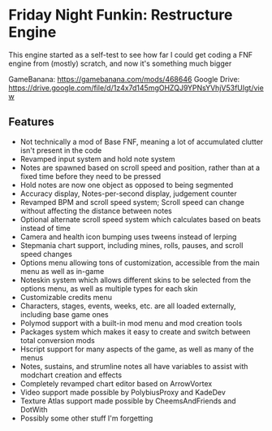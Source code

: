 # Friday Night Funkin: Restructure Engine
This engine started as a self-test to see how far I could get coding a FNF engine from (mostly) scratch, and now it's something much bigger

GameBanana: https://gamebanana.com/mods/468646
Google Drive: https://drive.google.com/file/d/1z4x7d145mgOHZQJ9YPNsYVhjV53fUIgt/view

## Features
- Not technically a mod of Base FNF, meaning a lot of accumulated clutter isn't present in the code
- Revamped input system and hold note system
- Notes are spawned based on scroll speed and position, rather than at a fixed time before they need to be pressed
- Hold notes are now one object as opposed to being segmented
- Accuracy display, Notes-per-second display, judgement counter
- Revamped BPM and scroll speed system; Scroll speed can change without affecting the distance between notes
- Optional alternate scroll speed system which calculates based on beats instead of time
- Camera and health icon bumping uses tweens instead of lerping
- Stepmania chart support, including mines, rolls, pauses, and scroll speed changes
- Options menu allowing tons of customization, accessible from the main menu as well as in-game
- Noteskin system which allows different skins to be selected from the options menu, as well as multiple types for each skin
- Customizable credits menu
- Characters, stages, events, weeks, etc. are all loaded externally, including base game ones
- Polymod support with a built-in mod menu and mod creation tools
- Packages system which makes it easy to create and switch between total conversion mods
- Hscript support for many aspects of the game, as well as many of the menus
- Notes, sustains, and strumline notes all have variables to assist with modchart creation and effects
- Completely revamped chart editor based on ArrowVortex
- Video support made possible by PolybiusProxy and KadeDev
- Texture Atlas support made possible by CheemsAndFriends and DotWith
- Possibly some other stuff I'm forgetting